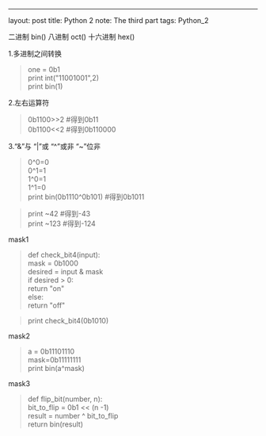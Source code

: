 ---
layout: post
title: Python 2 note: The third part
tags: Python_2


二进制 bin()
八进制 oct()
十六进制 hex()

1.多进制之间转换

>one = 0b1<br>
>print int("11001001",2)<br> 
>print bin(1) <br> 

2.左右运算符
>0b1100>>2 #得到0b11 <br>
>0b1100<<2 #得到0b110000<br>

3.“&”与 “|”或 “^”或非 “~”位非
> 0^0=0<br>
> 0^1=1<br>
> 1^0=1<br>
> 1^1=0<br>
>print bin(0b1110^0b101) #得到0b1011


>print ~42   #得到-43<br> 
>print ~123  #得到-124<br>

mask1
>def check_bit4(input):<br>
>  mask = 0b1000<br>
>  desired = input & mask<br>
>  if desired > 0:<br>
>    return "on"<br>
>  else:<br>
>    return "off"<br>
  
>print check_bit4(0b1010)<br>

mask2
>a = 0b11101110<br>
>mask=0b11111111<br>
>print bin(a^mask)<br>

mask3
>def flip_bit(number, n):<br>
>  bit_to_flip = 0b1 << (n -1)<br>
>  result = number ^ bit_to_flip<br>
>  return bin(result)<br>